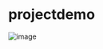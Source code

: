 # projectdemo

![image](https://user-images.githubusercontent.com/86111861/169751268-1719a227-efbf-4f80-b8d1-5f8ac2cf0b54.png)
